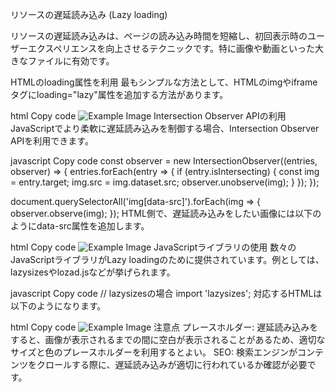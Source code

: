 リソースの遅延読み込み (Lazy loading)

リソースの遅延読み込みは、ページの読み込み時間を短縮し、初回表示時のユーザーエクスペリエンスを向上させるテクニックです。特に画像や動画といった大きなファイルに有効です。

HTMLのloading属性を利用
最もシンプルな方法として、HTMLのimgやiframeタグにloading="lazy"属性を追加する方法があります。

html
Copy code
<img src="example.jpg" loading="lazy" alt="Example Image">
Intersection Observer APIの利用
JavaScriptでより柔軟に遅延読み込みを制御する場合、Intersection Observer APIを利用できます。

javascript
Copy code
const observer = new IntersectionObserver((entries, observer) => {
  entries.forEach(entry => {
    if (entry.isIntersecting) {
      const img = entry.target;
      img.src = img.dataset.src;
      observer.unobserve(img);
    }
  });
});

document.querySelectorAll('img[data-src]').forEach(img => {
  observer.observe(img);
});
HTML側で、遅延読み込みをしたい画像には以下のようにdata-src属性を追加します。

html
Copy code
<img data-src="example.jpg" alt="Example Image">
JavaScriptライブラリの使用
数々のJavaScriptライブラリがLazy loadingのために提供されています。例としては、lazysizesやlozad.jsなどが挙げられます。

javascript
Copy code
// lazysizesの場合
import 'lazysizes';
対応するHTMLは以下のようになります。

html
Copy code
<img data-src="example.jpg" class="lazyload" alt="Example Image">
注意点
プレースホルダー: 遅延読み込みをすると、画像が表示されるまでの間に空白が表示されることがあるため、適切なサイズと色のプレースホルダーを利用するとよい。
SEO: 検索エンジンがコンテンツをクロールする際に、遅延読み込みが適切に行われているか確認が必要です。
